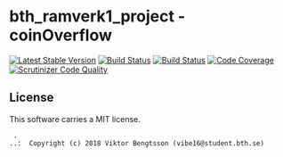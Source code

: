 bth_ramverk1_project - coinOverflow
==================================

[![Latest Stable Version]()]()
[![Build Status]()]()
[![Build Status]()]()
[![Code Coverage]()]()
[![Scrutinizer Code Quality]()]()

## License

This software carries a MIT license.

```
 .  
..:  Copyright (c) 2018 Viktor Bengtsson (vibe16@student.bth.se)
```
